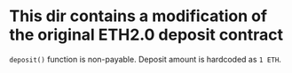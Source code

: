 # This dir contains a modification of the original ETH2.0 deposit contract

`deposit()` function is non-payable. Deposit amount is hardcoded as `1 ETH`.
